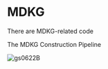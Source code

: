 # MDKG
There are MDKG-related code

The MDKG Construction Pipeline

![gs0622B](https://github.com/user-attachments/assets/b4b94e2b-cf76-4751-a474-a5f9d9f32529)
